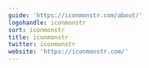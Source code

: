 ```yaml
---
guide: 'https://iconmonstr.com/about/'
logohandle: iconmonstr
sort: iconmonstr
title: iconmonstr
twitter: iconmonstr
website: 'https://iconmonstr.com/'
---
```

